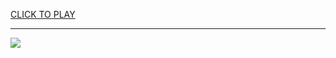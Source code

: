 
<a href="https://premium76.site?title=minecraft_the_game_unblocked&ref=13M">CLICK TO PLAY</a></h3>
<hr>

<a href="https://premium76.site?title=minecraft_the_game_unblocked&ref=13M"><img src="https://clearcache.store/games.png"></a>


